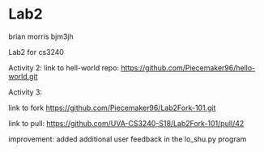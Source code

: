# Lab2
brian morris
bjm3jh

Lab2 for cs3240

Activity 2:
link to hell-world repo:  https://github.com/Piecemaker96/hello-world.git


Activity 3: 

link to fork https://github.com/Piecemaker96/Lab2Fork-101.git

link to pull:  https://github.com/UVA-CS3240-S18/Lab2Fork-101/pull/42

improvement:  added additional user feedback in the lo_shu.py program

